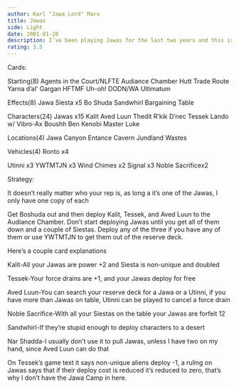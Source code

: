 ```yaml
---
author: Karl "Jawa Lord" Marx
title: Jawas
side: Light
date: 2001-01-20
description: I’ve been playing Jawas for the last two years and this is the current version of the deck, it hasn’t been doing to badly lately
rating: 3.5
---
```

Cards: 

Starting(8)
Agents in the Court/NLFTE
Audiance Chamber
Hutt Trade Route
Yarna d’al’ Gargan
HFTMF
Uh-oh!
DODN/WA
Ultimatum

Effects(8)
Jawa Siesta x5
Bo Shuda
Sandwhirl
Bargaining Table

Characters(24)
Jawas x15
Kalit
Aved Luun
Thedit
R’kik D’nec
Tessek
Lando w/ Vibro-Ax
Boushh
Ben Kenobi
Master Luke

Locations(4)
Jawa Canyon
Entance Cavern
Jundland Wastes

Vehicles(4)
Ronto x4

Utinni x3
YWTMTJN x3
Wind Chimes x2
Signal x3
Noble Sacrificex2


Strategy: 

It doesn’t really matter who your rep is, as long a it’s one of the Jawas, I only have one copy of each

Get Boshuda out and then deploy Kalit, Tessek, and Aved Luun to the Audiance Chamber.  Don’t start deploying Jawas until you get all of them down and a couple of Siestas.  Deploy any of the three if you have any of them or use YWTMTJN to get them out of the reserve deck.

Here’s a couple card explanations

Kalit-All your Jawas are power +2 and Siesta is non-unique and doubled

Tessek-Your force drains are +1, and your Jawas deploy for free

Aved Luun-You can search your reserve deck for a Jawa or a Utinni, if you have more than Jawas on table, Utinni can be played to cancel a force drain

Noble Sacrifice-With all your Siestas on the table your Jawas are forfeit 12

Sandwhirl-If they’re stupid enough to deploy characters to a desert

Nar Shadda-I usually don’t use it to pull Jawas, unless I have two on my hand, since Aved Luun can do that

On Tessek’s game text it says non-unique aliens deploy -1, a ruling on Jawas says that if their deploy cost is reduced it’s reduced to zero, that’s why I don’t have the Jawa Camp in here.

